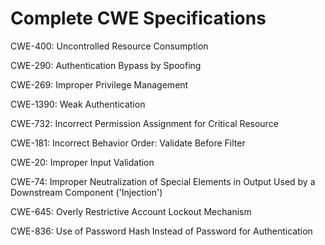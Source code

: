 

# Complete CWE Specifications

CWE-400: Uncontrolled Resource Consumption

CWE-290: Authentication Bypass by Spoofing

CWE-269: Improper Privilege Management

CWE-1390: Weak Authentication

CWE-732: Incorrect Permission Assignment for Critical Resource

CWE-181: Incorrect Behavior Order: Validate Before Filter

CWE-20: Improper Input Validation

CWE-74: Improper Neutralization of Special Elements in Output Used by a Downstream Component ('Injection')

CWE-645: Overly Restrictive Account Lockout Mechanism

CWE-836: Use of Password Hash Instead of Password for Authentication